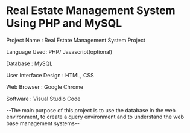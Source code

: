# Real Estate Management System Using PHP and MySQL

Project Name :  Real Estate Management System Project

Language Used:  PHP/ Javascript(optional)

Database     :  MySQL

User Interface Design :  HTML, CSS

Web Browser   :  Google Chrome

Software      :  Visual Studio Code


--The main purpose of this project is to use the database in the web environment, to create a query environment and to understand the web base management systems--